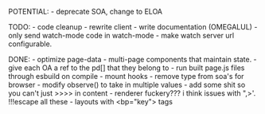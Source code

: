 POTENTIAL:
    - deprecate SOA, change to ELOA

TODO:
    - code cleanup
    - rewrite client
    - write documentation (OMEGALUL)
    - only send watch-mode code in watch-mode
    - make watch server url configurable.

DONE: 
    - optimize page-data
    - multi-page components that maintain state.
    - give each OA a ref to the pd[] that they belong to
    - run built page.js files through esbuild on compile
    - mount hooks
    - remove type from soa's for browser
    - modify observe() to take in multiple values
    - add some shit so you can't just >>>> in content
    - renderer fuckery??? i think issues with ",>'. !!!escape all these
    - layouts with <bp="key"> tags

